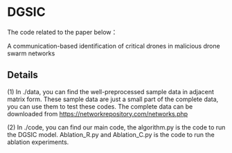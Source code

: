 # DGSIC

The code related to the paper below：

A communication-based identification of critical drones in malicious drone swarm networks

## Details

(1) In ./data, you can find the well-preprocessed sample data in adjacent matrix form. These sample data are just a small part of the complete data, you can use them to test these codes. The complete data can be downloaded from https://networkrepository.com/networks.php

(2) In ./code, you can find our main code, the algorithm.py is the code to run the DGSIC model. Ablation_R.py and Ablation_C.py is the code to run the ablation experiments.

